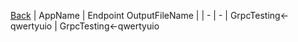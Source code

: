 
[Back](../README.md)
| AppName | Endpoint OutputFileName |
| - | - | 
GrpcTesting<-qwertyuio | GrpcTesting<-qwertyuio 
